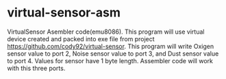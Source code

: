 virtual-sensor-asm
==================

VirtualSensor Asembler code(emu8086). This program will use virtual device created and packed into exe file from project https://github.com/cody92/virtual-sensor. This program will write Oxigen sensor value to port 2, Noise sensor value to port 3, and Dust sensor value to port 4. Values for sensor have 1 byte length. Assembler code will work with this three ports.
